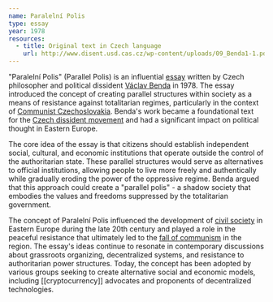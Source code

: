 ```yaml
---
name: Paralelní Polis
type: essay
year: 1978
resources:
  - title: Original text in Czech language
    url: http://www.disent.usd.cas.cz/wp-content/uploads/09_Benda1-1.pdf
---
```


"Paralelní Polis" (Parallel Polis) is an influential [essay](https://en.wikipedia.org/wiki/Essay) written by Czech philosopher and political dissident [Václav Benda](https://en.wikipedia.org/wiki/V%C3%A1clav_Benda) in 1978. The essay introduced the concept of creating parallel structures within society as a means of resistance against totalitarian regimes, particularly in the context of [Communist Czechoslovakia](https://en.wikipedia.org/wiki/Communist_Czechoslovakia). Benda's work became a foundational text for the [Czech dissident movement](https://en.wikipedia.org/wiki/Charter_77) and had a significant impact on political thought in Eastern Europe.

The core idea of the essay is that citizens should establish independent social, cultural, and economic institutions that operate outside the control of the authoritarian state. These parallel structures would serve as alternatives to official institutions, allowing people to live more freely and authentically while gradually eroding the power of the oppressive regime. Benda argued that this approach could create a "parallel polis" - a shadow society that embodies the values and freedoms suppressed by the totalitarian government.

The concept of Paralelní Polis influenced the development of [civil society](https://en.wikipedia.org/wiki/Civil_society) in Eastern Europe during the late 20th century and played a role in the peaceful resistance that ultimately led to the [fall of communism](https://en.wikipedia.org/wiki/Revolutions_of_1989) in the region. The essay's ideas continue to resonate in contemporary discussions about grassroots organizing, decentralized systems, and resistance to authoritarian power structures. Today, the concept has been adopted by various groups seeking to create alternative social and economic models, including [[cryptocurrency]] advocates and proponents of decentralized technologies.
